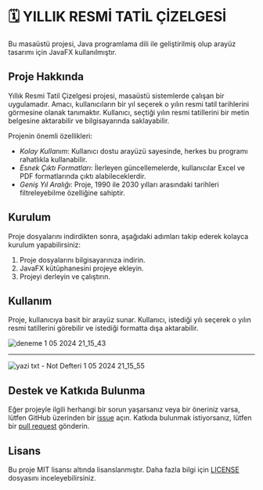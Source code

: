 # 🗓 YILLIK RESMİ TATİL ÇİZELGESİ

Bu masaüstü projesi, Java programlama dili ile geliştirilmiş olup arayüz tasarımı için JavaFX kullanılmıştır.

## Proje Hakkında

Yıllık Resmi Tatil Çizelgesi projesi, masaüstü sistemlerde çalışan bir uygulamadır. Amacı, kullanıcıların bir yıl seçerek o yılın resmi tatil tarihlerini görmesine olanak tanımaktır. Kullanıcı, seçtiği yılın resmi tatillerini bir metin belgesine aktarabilir ve bilgisayarında saklayabilir. 

Projenin önemli özellikleri:

- *Kolay Kullanım*: Kullanıcı dostu arayüzü sayesinde, herkes bu programı rahatlıkla kullanabilir.
- *Esnek Çıktı Formatları*: İlerleyen güncellemelerde, kullanıcılar Excel ve PDF formatlarında çıktı alabileceklerdir.
- *Geniş Yıl Aralığı*: Proje, 1990 ile 2030 yılları arasındaki tarihleri filtreleyebilme özelliğine sahiptir.

## Kurulum

Proje dosyalarını indirdikten sonra, aşağıdaki adımları takip ederek kolayca kurulum yapabilirsiniz:

1. Proje dosyalarını bilgisayarınıza indirin.
2. JavaFX kütüphanesini projeye ekleyin.
3. Projeyi derleyin ve çalıştırın.

## Kullanım

Proje, kullanıcıya basit bir arayüz sunar. Kullanıcı, istediği yılı seçerek o yılın resmi tatillerini görebilir ve istediği formatta dışa aktarabilir.

![deneme 1 05 2024 21_15_43](https://github.com/senanurceylan/resmi-tatil/assets/147407796/f3658427-f6a1-4b77-a078-c8f19a3eeff3)

----------------------------------------------------------------------------------------------------------------------------------------------

![yazi txt - Not Defteri 1 05 2024 21_15_55](https://github.com/senanurceylan/resmi-tatil/assets/147407796/659a6c17-2760-404a-bb81-de89b6a63e71)
 

## Destek ve Katkıda Bulunma

Eğer projeyle ilgili herhangi bir sorun yaşarsanız veya bir öneriniz varsa, lütfen GitHub üzerinden bir [issue](https://github.com/kullanici/proje/issues) açın. Katkıda bulunmak istiyorsanız, lütfen bir [pull request](https://github.com/kullanici/proje/pulls) gönderin.

## Lisans

Bu proje MIT lisansı altında lisanslanmıştır. Daha fazla bilgi için [LICENSE](LICENSE) dosyasını inceleyebilirsiniz.
